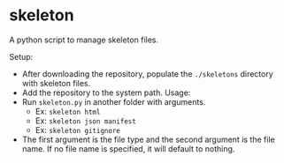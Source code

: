 # skeleton
A python script to manage skeleton files.

Setup:  
 * After downloading the repository, populate the `./skeletons` directory with skeleton files.
 * Add the repository to the system path.
Usage:  
 * Run `skeleton.py` in another folder with arguments.
   * Ex: `skeleton html`
   * Ex: `skeleton json manifest`
   * Ex: `skeleton gitignore`
 * The first argument is the file type and the second argument is the file name. If no file name is specified, it will default to nothing.
